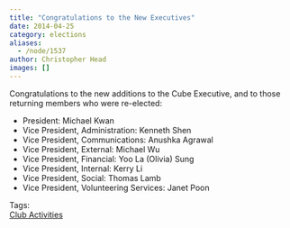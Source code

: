 ```yaml
---
title: "Congratulations to the New Executives"
date: 2014-04-25
category: elections
aliases:
  - /node/1537
author: Christopher Head
images: []
---
```


<div class="field field-name-body field-type-text-with-summary field-label-hidden"><div class="field-items"><div class="field-item even">Congratulations to the new additions to the Cube Executive, and to those returning members who were re-elected:
<ul>
<li>President: Michael Kwan</li>
<li>Vice President, Administration: Kenneth Shen</li>
<li>Vice President, Communications: Anushka Agrawal</li>
<li>Vice President, External: Michael Wu</li>
<li>Vice President, Financial: Yoo La (Olivia) Sung</li>
<li>Vice President, Internal: Kerry Li</li>
<li>Vice President, Social: Thomas Lamb</li>
<li>Vice President, Volunteering Services: Janet Poon</li>
</ul></div></div></div>    <footer>
    <div class="field field-name-field-tags field-type-taxonomy-term-reference field-label-above"><div class="field-label">Tags:&#xA0;</div><div class="field-items"><div class="field-item even"><a href="/club">Club Activities</a></div></div></div>      </footer>

